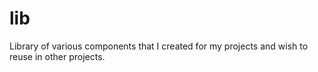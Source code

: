 # lib
Library of various components that I created for my projects and wish to reuse in other projects.
